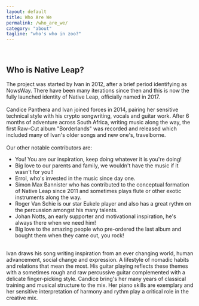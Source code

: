 ```yaml
---
layout: default
title: Who Are We
permalink: /who_are_we/
category: "about"
tagline: "who's who in zoo?"
---
```

<br>
<h2>Who is Native Leap?</h2>

The project was started by Ivan in 2012, after a brief period identifying as NowsWay. There have been many iterations since then and this is now the fully launched identity of Native Leap, officially named in 2017.
<br>
<br>
Candice Panthera and Ivan joined forces in 2014, pairing her sensitive technical style with his crypto songwriting, vocals and guitar work. After 6 months of adventure across South Africa, writing music along the way, the first Raw-Cut album "Borderlands" was recorded and released which included many of Ivan's older songs and new one's, travelborne.
<br>
<br> Our other notable contributors are:
<br>

<ul>
<li>You! You are our inspiration, keep doing whatever it is you're doing!</li>
<li>Big love to our parents and family, we wouldn't have the music if it wasn't for you!!</li>
<li>Errol, who's invested in the music since day one.</li>
<li>Simon Max Bannister who has contributed to the conceptual formation of Native Leap since 2011 and sometimes plays flute or other exotic instruments along the way.</li>
<li>Roger Van Schie is our star Eukele player and also has a great rythm on the percussion amongst his many talents.</li>
<li>Johan Notts, an early supporter and motivational inspiration, he's always there when we need him!</li>
<li>Big love to the amazing people who pre-ordered the last album and bought them when they came out, you rock!</li>
</ul>

<br>
Ivan draws his song writing inspiration from an ever changing world, human advancement, social change and expression. A lifestyle of nomadic habits and relations that mean the most. His guitar playing reflects these themes with a sometimes rough and raw percussive guitar complemented with a delicate finger-picking style.
Candice bring's her many years of classical training and musical structure to the mix. Her piano skills are exemplary and her sensitive interpretation of harmony and rythm play a critical role in the creative mix.
<br>
